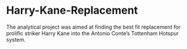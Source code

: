 # Harry-Kane-Replacement

The analytical project was aimed at finding the best fit replacement for prolific striker Harry Kane into the Antonio Conte’s Tottenham Hotspur system.


